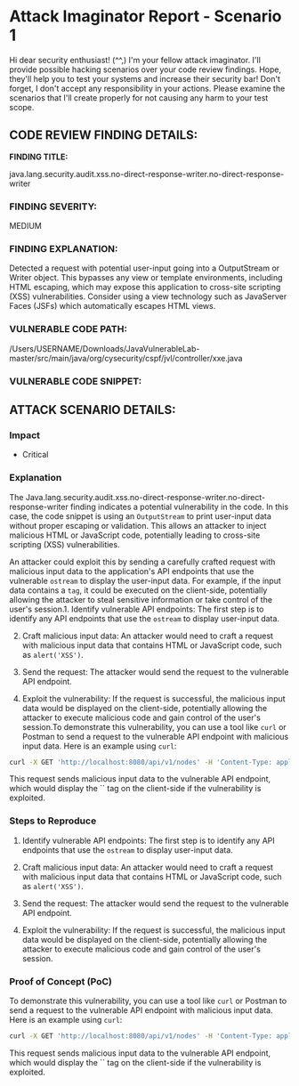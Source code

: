 
# Attack Imaginator Report - Scenario 1

Hi dear security enthusiast! (^^,)
I'm your fellow attack imaginator. I'll provide possible hacking scenarios over your code review findings.
Hope, they'll help you to test your systems and increase their security bar! 
Don't forget, I don't accept any responsibility in your actions.
Please examine the scenarios that I'll create properly for not causing any harm to your test scope.

## CODE REVIEW FINDING DETAILS:

**FINDING TITLE:**  

java.lang.security.audit.xss.no-direct-response-writer.no-direct-response-writer

### FINDING SEVERITY:

MEDIUM

### FINDING EXPLANATION:

Detected a request with potential user-input going into a OutputStream or Writer object. This bypasses any view or template environments, including HTML escaping, which may expose this application to cross-site scripting (XSS) vulnerabilities. Consider using a view technology such as JavaServer Faces (JSFs) which automatically escapes HTML views.

### VULNERABLE CODE PATH:

/Users/USERNAME/Downloads/JavaVulnerableLab-master/src/main/java/org/cysecurity/cspf/jvl/controller/xxe.java


### VULNERABLE CODE SNIPPET:


## ATTACK SCENARIO DETAILS:

### Impact

- Critical

### Explanation

The Java.lang.security.audit.xss.no-direct-response-writer.no-direct-response-writer finding indicates a potential vulnerability in the code. In this case, the code snippet is using an `OutputStream` to print user-input data without proper escaping or validation. This allows an attacker to inject malicious HTML or JavaScript code, potentially leading to cross-site scripting (XSS) vulnerabilities.

An attacker could exploit this by sending a carefully crafted request with malicious input data to the application's API endpoints that use the vulnerable `ostream` to display the user-input data. For example, if the input data contains a `tag`, it could be executed on the client-side, potentially allowing the attacker to steal sensitive information or take control of the user's session.1. Identify vulnerable API endpoints: The first step is to identify any API endpoints that use the `ostream` to display user-input data.
 
2. Craft malicious input data: An attacker would need to craft a request with malicious input data that contains HTML or JavaScript code, such as `alert('XSS')`.

3. Send the request: The attacker would send the request to the vulnerable API endpoint.

4. Exploit the vulnerability: If the request is successful, the malicious input data would be displayed on the client-side, potentially allowing the attacker to execute malicious code and gain control of the user's session.To demonstrate this vulnerability, you can use a tool like `curl` or Postman to send a request to the vulnerable API endpoint with malicious input data. Here is an example using `curl`:
 
```bash
curl -X GET 'http://localhost:8080/api/v1/nodes' -H 'Content-Type: application/json' --data '{"nodes": [{"nodeName": "Node 1", "firstChild": {"nodeName": "alert('XSS')"}}]}'
```
This request sends malicious input data to the vulnerable API endpoint, which would display the `` tag on the client-side if the vulnerability is exploited.

### Steps to Reproduce

1. Identify vulnerable API endpoints: The first step is to identify any API endpoints that use the `ostream` to display user-input data.
 
2. Craft malicious input data: An attacker would need to craft a request with malicious input data that contains HTML or JavaScript code, such as `alert('XSS')`.

3. Send the request: The attacker would send the request to the vulnerable API endpoint.

4. Exploit the vulnerability: If the request is successful, the malicious input data would be displayed on the client-side, potentially allowing the attacker to execute malicious code and gain control of the user's session.

### Proof of Concept (PoC)

To demonstrate this vulnerability, you can use a tool like `curl` or Postman to send a request to the vulnerable API endpoint with malicious input data. Here is an example using `curl`:
 
```bash
curl -X GET 'http://localhost:8080/api/v1/nodes' -H 'Content-Type: application/json' --data '{"nodes": [{"nodeName": "Node 1", "firstChild": {"nodeName": "alert('XSS')"}}]}'
```
This request sends malicious input data to the vulnerable API endpoint, which would display the `` tag on the client-side if the vulnerability is exploited.
